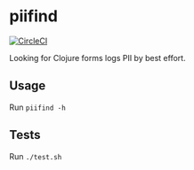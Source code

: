 # piifind

[![CircleCI](https://circleci.com/gh/kimh/piifind.svg?style=svg)](https://circleci.com/gh/kimh/piifind)

Looking for Clojure forms logs PII by best effort.

## Usage

Run `piifind -h`

## Tests

Run `./test.sh`
